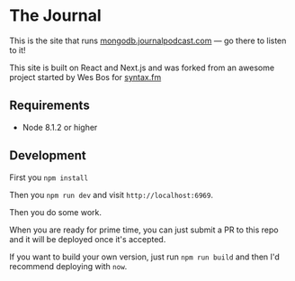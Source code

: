 # The Journal

This is the site that runs [mongodb.journalpodcast.com](https://mongodb.journalpodcast.com) — go there to listen to it!

This site is built on React and Next.js and was forked from an awesome project started by Wes Bos for [syntax.fm](https://syntax.fm)

## Requirements
- Node 8.1.2 or higher

## Development

First you `npm install`

Then you `npm run dev` and visit `http://localhost:6969`.

Then you do some work.

When you are ready for prime time, you can just submit a PR to this repo and it will be deployed once it's accepted.

If you want to build your own version, just run `npm run build` and then I'd recommend deploying with `now`.
